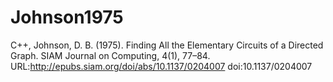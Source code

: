Johnson1975
==========
C++, 
Johnson, D. B. (1975). Finding All the Elementary Circuits of a Directed Graph. SIAM Journal on Computing, 4(1), 77–84.
URL:http://epubs.siam.org/doi/abs/10.1137/0204007 
doi:10.1137/0204007
